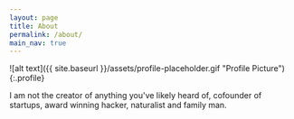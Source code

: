 ```yaml
---
layout: page
title: About
permalink: /about/
main_nav: true
---
```


![alt text]({{ site.baseurl }}/assets/profile-placeholder.gif "Profile Picture"){:.profile}

I am not the creator of anything you've likely heard of, cofounder of startups, award winning hacker, naturalist and family man.
